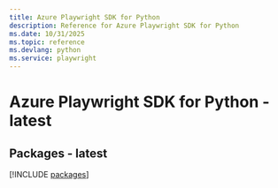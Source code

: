 ```yaml
---
title: Azure Playwright SDK for Python
description: Reference for Azure Playwright SDK for Python
ms.date: 10/31/2025
ms.topic: reference
ms.devlang: python
ms.service: playwright
---
```

# Azure Playwright SDK for Python - latest
## Packages - latest
[!INCLUDE [packages](playwright-index.md)]
